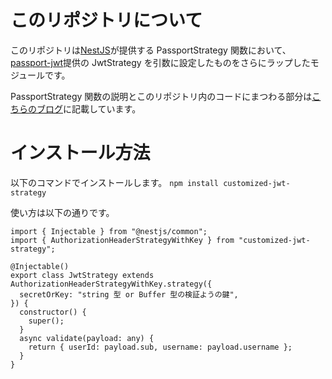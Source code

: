 # このリポジトリについて

このリポジトリは[NestJS](https://docs.nestjs.com/)が提供する PassportStrategy 関数において、[passport-jwt](https://www.passportjs.org/packages/passport-jwt/)提供の JwtStrategy を引数に設定したものをさらにラップしたモジュールです。

PassportStrategy 関数の説明とこのリポジトリ内のコードにまつわる部分は[こちらのブログ](https://zenn.dev/maronn/articles/strategies-in-nestjs)に記載しています。

# インストール方法

以下のコマンドでインストールします。
`npm install customized-jwt-strategy`

使い方は以下の通りです。

```tsx
import { Injectable } from "@nestjs/common";
import { AuthorizationHeaderStrategyWithKey } from "customized-jwt-strategy";

@Injectable()
export class JwtStrategy extends AuthorizationHeaderStrategyWithKey.strategy({
  secretOrKey: "string 型 or Buffer 型の検証ようの鍵",
}) {
  constructor() {
    super();
  }
  async validate(payload: any) {
    return { userId: payload.sub, username: payload.username };
  }
}
```

